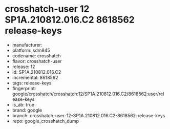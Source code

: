 # crosshatch-user 12 SP1A.210812.016.C2 8618562 release-keys
- manufacturer: 
- platform: sdm845
- codename: crosshatch
- flavor: crosshatch-user
- release: 12
- id: SP1A.210812.016.C2
- incremental: 8618562
- tags: release-keys
- fingerprint: google/crosshatch/crosshatch:12/SP1A.210812.016.C2/8618562:user/release-keys
- is_ab: true
- brand: google
- branch: crosshatch-user-12-SP1A.210812.016.C2-8618562-release-keys
- repo: google_crosshatch_dump
